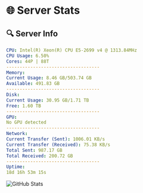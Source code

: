 # 🌐 Server Stats
## 🔍 Server Info
```yaml
CPU: Intel(R) Xeon(R) CPU E5-2699 v4 @ 1313.84MHz
CPU Usage: 6.50%
Cores: 44P | 88T
-----------------------------------
Memory:
Current Usage: 8.46 GB/503.74 GB
Available: 491.83 GB
-----------------------------------
Disk:
Current Usage: 30.95 GB/1.71 TB
Free: 1.60 TB
-----------------------------------
GPU:
No GPU detected
-----------------------------------
Network:
Current Transfer (Sent): 1006.01 KB/s
Current Transfer (Received): 75.38 KB/s
Total Sent: 987.17 GB
Total Received: 200.72 GB
-----------------------------------
Uptime:
18d 16h 53m 15s
```
![GitHub Stats](https://img.shields.io/badge/Updated-2025-05-08_10:02:03-blue)